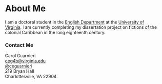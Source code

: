 ---
---
# About Me
I am a doctoral student in the [English Department](http://www.engl.virginia.edu/) at the [University of Virginia](http://www.virginia.edu/). I am currently completing my dissertation project on fictions of the colonial Caribbean in the long eighteenth century.

### Contact Me
Carol Guarnieri  
ceg4b@virginia.edu  
[@ceguarnieri](https://twitter.com/ceguarnieri)  
219 Bryan Hall  
Charlottesville, VA 22904

